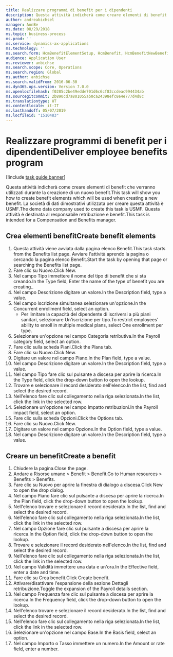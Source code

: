```yaml
---
title: Realizzare programmi di benefit per i dipendenti
description: Questa attività indicherà come creare elementi di benefit che verranno utilizzati durante la creazione di un nuovo benefit.
author: andreabichsel
manager: AnnBe
ms.date: 08/29/2018
ms.topic: business-process
ms.prod: ''
ms.service: dynamics-ax-applications
ms.technology: ''
ms.search.form: HcmBenefitElementSetup, HcmBenefit, HcmBenefitNewBenefit, HcmBenefitPlanLookup
audience: Application User
ms.reviewer: anbichse
ms.search.scope: Core, Operations
ms.search.region: Global
ms.author: anbichse
ms.search.validFrom: 2016-06-30
ms.dyn365.ops.version: Version 7.0.0
ms.openlocfilehash: f0285c2be49edde701d6c6cf83ccdeac994434ab
ms.sourcegitcommit: 2b890cd7a801055ab0ca24398efc8e4e777d4d8c
ms.translationtype: HT
ms.contentlocale: it-IT
ms.lasthandoff: 05/07/2019
ms.locfileid: "1510483"
---
```

# <a name="deliver-employee-benefits-program"></a><span data-ttu-id="7c9b6-103">Realizzare programmi di benefit per i dipendenti</span><span class="sxs-lookup"><span data-stu-id="7c9b6-103">Deliver employee benefits program</span></span>

[!include [task guide banner](../../includes/task-guide-banner.md)]

<span data-ttu-id="7c9b6-104">Questa attività indicherà come creare elementi di benefit che verranno utilizzati durante la creazione di un nuovo benefit.</span><span class="sxs-lookup"><span data-stu-id="7c9b6-104">This task will show you how to create benefit elements which will be used when creating a new benefit.</span></span> <span data-ttu-id="7c9b6-105">La società di dati dimostrativi utilizzata per creare questa attività è USMF.</span><span class="sxs-lookup"><span data-stu-id="7c9b6-105">The demo data company used to create this task is USMF.</span></span> <span data-ttu-id="7c9b6-106">Questa attività è destinata al responsabile retribuzione e benefit.</span><span class="sxs-lookup"><span data-stu-id="7c9b6-106">This task is intended for a Compensation and Benefits manager.</span></span>


## <a name="create-benefit-elements"></a><span data-ttu-id="7c9b6-107">Crea elementi benefit</span><span class="sxs-lookup"><span data-stu-id="7c9b6-107">Create benefit elements</span></span>
1. <span data-ttu-id="7c9b6-108">Questa attività viene avviata dalla pagina elenco Benefit.</span><span class="sxs-lookup"><span data-stu-id="7c9b6-108">This task starts from the Benefits list page.</span></span> <span data-ttu-id="7c9b6-109">Avviare l'attività aprendo la pagina o cercando la pagina elenco Benefit.</span><span class="sxs-lookup"><span data-stu-id="7c9b6-109">Start the task by opening that page or searching the Benefits list page.</span></span>
2. <span data-ttu-id="7c9b6-110">Fare clic su Nuovo.</span><span class="sxs-lookup"><span data-stu-id="7c9b6-110">Click New.</span></span>
3. <span data-ttu-id="7c9b6-111">Nel campo Tipo immettere il nome del tipo di benefit che si sta creando.</span><span class="sxs-lookup"><span data-stu-id="7c9b6-111">In the Type field, Enter the name of the type of benefit you are creating..</span></span>
4. <span data-ttu-id="7c9b6-112">Nel campo Descrizione digitare un valore.</span><span class="sxs-lookup"><span data-stu-id="7c9b6-112">In the Description field, type a value.</span></span>
5. <span data-ttu-id="7c9b6-113">Nel campo Iscrizione simultanea selezionare un'opzione.</span><span class="sxs-lookup"><span data-stu-id="7c9b6-113">In the Concurrent enrollment field, select an option.</span></span>
    * <span data-ttu-id="7c9b6-114">Per limitare la capacità del dipendente di iscriversi a più piani sanitari, selezionare Un'iscrizione per tipo.</span><span class="sxs-lookup"><span data-stu-id="7c9b6-114">To restrict employees' ability to enroll in multiple medical plans, select One enrollment per type.</span></span>  
6. <span data-ttu-id="7c9b6-115">Selezionare un'opzione nel campo Categoria retributiva.</span><span class="sxs-lookup"><span data-stu-id="7c9b6-115">In the Payroll category field, select an option.</span></span>
7. <span data-ttu-id="7c9b6-116">Fare clic sulla scheda Piani.</span><span class="sxs-lookup"><span data-stu-id="7c9b6-116">Click the Plans tab.</span></span>
8. <span data-ttu-id="7c9b6-117">Fare clic su Nuovo.</span><span class="sxs-lookup"><span data-stu-id="7c9b6-117">Click New.</span></span>
9. <span data-ttu-id="7c9b6-118">Digitare un valore nel campo Piano.</span><span class="sxs-lookup"><span data-stu-id="7c9b6-118">In the Plan field, type a value.</span></span>
10. <span data-ttu-id="7c9b6-119">Nel campo Descrizione digitare un valore.</span><span class="sxs-lookup"><span data-stu-id="7c9b6-119">In the Description field, type a value.</span></span>
11. <span data-ttu-id="7c9b6-120">Nel campo Tipo fare clic sul pulsante a discesa per aprire la ricerca.</span><span class="sxs-lookup"><span data-stu-id="7c9b6-120">In the Type field, click the drop-down button to open the lookup.</span></span>
12. <span data-ttu-id="7c9b6-121">Trovare e selezionare il record desiderato nell'elenco.</span><span class="sxs-lookup"><span data-stu-id="7c9b6-121">In the list, find and select the desired record.</span></span>
13. <span data-ttu-id="7c9b6-122">Nell'elenco fare clic sul collegamento nella riga selezionata.</span><span class="sxs-lookup"><span data-stu-id="7c9b6-122">In the list, click the link in the selected row.</span></span>
14. <span data-ttu-id="7c9b6-123">Selezionare un'opzione nel campo Impatto retribuzioni.</span><span class="sxs-lookup"><span data-stu-id="7c9b6-123">In the Payroll impact field, select an option.</span></span>
15. <span data-ttu-id="7c9b6-124">Fare clic sulla scheda Opzioni.</span><span class="sxs-lookup"><span data-stu-id="7c9b6-124">Click the Options tab.</span></span>
16. <span data-ttu-id="7c9b6-125">Fare clic su Nuovo.</span><span class="sxs-lookup"><span data-stu-id="7c9b6-125">Click New.</span></span>
17. <span data-ttu-id="7c9b6-126">Digitare un valore nel campo Opzione.</span><span class="sxs-lookup"><span data-stu-id="7c9b6-126">In the Option field, type a value.</span></span>
18. <span data-ttu-id="7c9b6-127">Nel campo Descrizione digitare un valore.</span><span class="sxs-lookup"><span data-stu-id="7c9b6-127">In the Description field, type a value.</span></span>

## <a name="create-a-benefit"></a><span data-ttu-id="7c9b6-128">Creare un benefit</span><span class="sxs-lookup"><span data-stu-id="7c9b6-128">Create a benefit</span></span>
1. <span data-ttu-id="7c9b6-129">Chiudere la pagina.</span><span class="sxs-lookup"><span data-stu-id="7c9b6-129">Close the page.</span></span>
2. <span data-ttu-id="7c9b6-130">Andare a Risorse umane > Benefit > Benefit.</span><span class="sxs-lookup"><span data-stu-id="7c9b6-130">Go to Human resources > Benefits > Benefits.</span></span>
3. <span data-ttu-id="7c9b6-131">Fare clic su Nuovo per aprire la finestra di dialogo a discesa.</span><span class="sxs-lookup"><span data-stu-id="7c9b6-131">Click New to open the drop dialog.</span></span>
4. <span data-ttu-id="7c9b6-132">Nel campo Piano fare clic sul pulsante a discesa per aprire la ricerca.</span><span class="sxs-lookup"><span data-stu-id="7c9b6-132">In the Plan field, click the drop-down button to open the lookup.</span></span>
5. <span data-ttu-id="7c9b6-133">Nell'elenco trovare e selezionare il record desiderato.</span><span class="sxs-lookup"><span data-stu-id="7c9b6-133">In the list, find and select the desired record.</span></span>
6. <span data-ttu-id="7c9b6-134">Nell'elenco fare clic sul collegamento nella riga selezionata.</span><span class="sxs-lookup"><span data-stu-id="7c9b6-134">In the list, click the link in the selected row.</span></span>
7. <span data-ttu-id="7c9b6-135">Nel campo Opzione fare clic sul pulsante a discesa per aprire la ricerca.</span><span class="sxs-lookup"><span data-stu-id="7c9b6-135">In the Option field, click the drop-down button to open the lookup.</span></span>
8. <span data-ttu-id="7c9b6-136">Trovare e selezionare il record desiderato nell'elenco.</span><span class="sxs-lookup"><span data-stu-id="7c9b6-136">In the list, find and select the desired record.</span></span>
9. <span data-ttu-id="7c9b6-137">Nell'elenco fare clic sul collegamento nella riga selezionata.</span><span class="sxs-lookup"><span data-stu-id="7c9b6-137">In the list, click the link in the selected row.</span></span>
10. <span data-ttu-id="7c9b6-138">Nel campo Validità immettere una data e un'ora.</span><span class="sxs-lookup"><span data-stu-id="7c9b6-138">In the Effective field, enter a date and time.</span></span>
11. <span data-ttu-id="7c9b6-139">Fare clic su Crea benefit.</span><span class="sxs-lookup"><span data-stu-id="7c9b6-139">Click Create benefit.</span></span>
12. <span data-ttu-id="7c9b6-140">Attivare/disattivare l'espansione della sezione Dettagli retribuzione.</span><span class="sxs-lookup"><span data-stu-id="7c9b6-140">Toggle the expansion of the Payroll details section.</span></span>
13. <span data-ttu-id="7c9b6-141">Nel campo Frequenza fare clic sul pulsante a discesa per aprire la ricerca.</span><span class="sxs-lookup"><span data-stu-id="7c9b6-141">In the Frequency field, click the drop-down button to open the lookup.</span></span>
14. <span data-ttu-id="7c9b6-142">Nell'elenco trovare e selezionare il record desiderato.</span><span class="sxs-lookup"><span data-stu-id="7c9b6-142">In the list, find and select the desired record.</span></span>
15. <span data-ttu-id="7c9b6-143">Nell'elenco fare clic sul collegamento nella riga selezionata.</span><span class="sxs-lookup"><span data-stu-id="7c9b6-143">In the list, click the link in the selected row.</span></span>
16. <span data-ttu-id="7c9b6-144">Selezionare un'opzione nel campo Base.</span><span class="sxs-lookup"><span data-stu-id="7c9b6-144">In the Basis field, select an option.</span></span>
17. <span data-ttu-id="7c9b6-145">Nel campo Importo o Tasso immettere un numero.</span><span class="sxs-lookup"><span data-stu-id="7c9b6-145">In the Amount or rate field, enter a number.</span></span>

